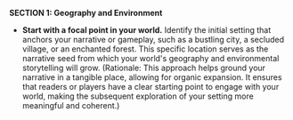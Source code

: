 
**SECTION 1: Geography and Environment**
- **Start with a focal point in your world.** Identify the initial setting that anchors your narrative or gameplay, such as a bustling city, a secluded village, or an enchanted forest. This specific location serves as the narrative seed from which your world's geography and environmental storytelling will grow. (Rationale: This approach helps ground your narrative in a tangible place, allowing for organic expansion. It ensures that readers or players have a clear starting point to engage with your world, making the subsequent exploration of your setting more meaningful and coherent.)